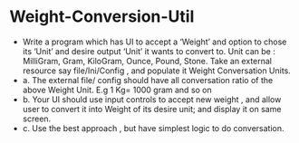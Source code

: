 # Weight-Conversion-Util
- Write a program which has UI to accept a ‘Weight’ and option to chose its ‘Unit’ and desire output ‘Unit’ it wants to convert to. Unit can be : MilliGram, Gram, KiloGram, Ounce, Pound, Stone. Take an external resource say file/Ini/Config , and populate it Weight Conversation Units.
- a.       The external file/ config should have all conversation ratio of the above Weight Unit. E.g 1 Kg= 1000 gram and so on
- b.      Your UI should use input controls to accept new weight , and allow user to convert it into Weight of its desire unit; and display it on same screen.
- c.       Use the best approach , but have simplest logic to do conversation.
